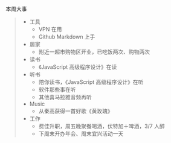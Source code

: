 
本周大事
> * 工具
>   * VPN 在用
>   * Github Markdown 上手
> * 居家
>   * 附近一超市购物区开业，已吃饭两次、购物两次
> * 读书
>   * 《JavaScript 高级程序设计》在读
> * 听书
>   * 陪你读书，《JavaScript 高级程序设计》在听
>   * 软件那些事在听
>   * 其他喜马拉雅音频再听
> * Music
>   * 从秦高获得一首好歌《黄玫瑰》
> * 工作
>   * 费佳升职，周五晚聚餐喝酒，伏特加＋啤酒，3/7 人醉
>   * 下周末开办年会、周末宜兴活动一天
